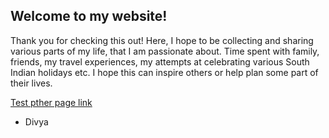 ## Welcome to my website!

Thank you for checking this out! Here, I hope to be collecting and sharing various parts of my life, that I am passionate about. Time spent with family, friends, my travel experiences, my attempts at celebrating various South Indian holidays etc.
I hope this can inspire others or help plan some part of their lives.

[Test pther page link](test.html)

- Divya
